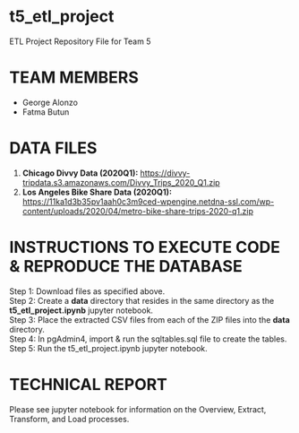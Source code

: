 # t5_etl_project
ETL Project Repository File for Team 5


# TEAM MEMBERS
- George Alonzo
- Fatma Butun


# DATA FILES
1) **Chicago Divvy Data (2020Q1):** https://divvy-tripdata.s3.amazonaws.com/Divvy_Trips_2020_Q1.zip
1) **Los Angeles Bike Share Data (2020Q1):** https://11ka1d3b35pv1aah0c3m9ced-wpengine.netdna-ssl.com/wp-content/uploads/2020/04/metro-bike-share-trips-2020-q1.zip


# INSTRUCTIONS TO EXECUTE CODE & REPRODUCE THE DATABASE
Step 1: Download files as specified above.  
Step 2: Create a **data** directory that resides in the same directory as the **t5_etl_project.ipynb** jupyter notebook.  
Step 3: Place the extracted CSV files from each of the ZIP files into the **data** directory.  
Step 4: In pgAdmin4, import & run the sqltables.sql file to create the tables.  
Step 5: Run the t5_etl_project.ipynb jupyter notebook.  



# TECHNICAL REPORT
Please see jupyter notebook for information on the Overview, Extract, Transform, and Load processes.
